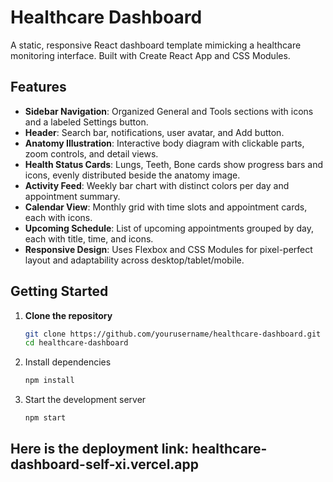 # Healthcare Dashboard

A static, responsive React dashboard template mimicking a healthcare monitoring interface. Built with Create React App and CSS Modules.

## Features

- **Sidebar Navigation**: Organized General and Tools sections with icons and a labeled Settings button.
- **Header**: Search bar, notifications, user avatar, and Add button.
- **Anatomy Illustration**: Interactive body diagram with clickable parts, zoom controls, and detail views.
- **Health Status Cards**: Lungs, Teeth, Bone cards show progress bars and icons, evenly distributed beside the anatomy image.
- **Activity Feed**: Weekly bar chart with distinct colors per day and appointment summary.
- **Calendar View**: Monthly grid with time slots and appointment cards, each with icons.
- **Upcoming Schedule**: List of upcoming appointments grouped by day, each with title, time, and icons.
- **Responsive Design**: Uses Flexbox and CSS Modules for pixel-perfect layout and adaptability across desktop/tablet/mobile.

## Getting Started

1. **Clone the repository**
   ```bash
   git clone https://github.com/yourusername/healthcare-dashboard.git
   cd healthcare-dashboard
   ```
2. Install dependencies
   ```bash
   npm install
   ```
3. Start the development server
   ```bash
   npm start
   ```
## Here is the deployment link: healthcare-dashboard-self-xi.vercel.app



   

